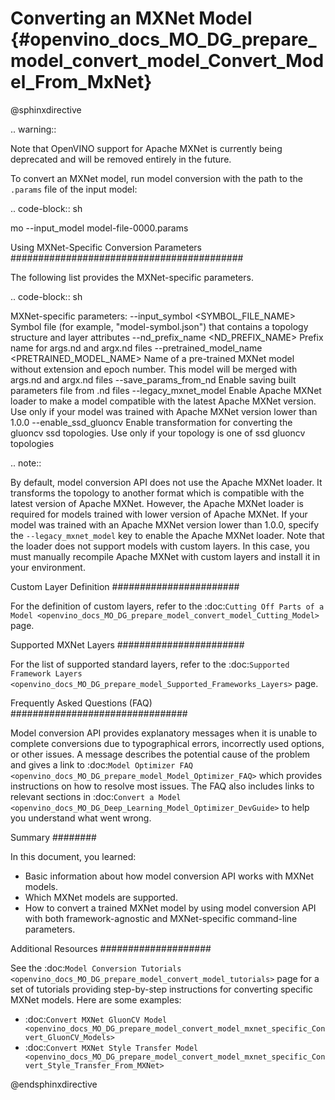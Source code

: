 # Converting an MXNet Model {#openvino_docs_MO_DG_prepare_model_convert_model_Convert_Model_From_MxNet}

@sphinxdirective

.. warning::

   Note that OpenVINO support for Apache MXNet is currently being deprecated and will be removed entirely in the future.

To convert an MXNet model, run model conversion with the path to the ``.params`` file of the input model:

.. code-block:: sh

  mo --input_model model-file-0000.params


Using MXNet-Specific Conversion Parameters
##########################################

The following list provides the MXNet-specific parameters.

.. code-block:: sh

  MXNet-specific parameters:
    --input_symbol <SYMBOL_FILE_NAME>
              Symbol file (for example, "model-symbol.json") that contains a topology structure and layer attributes
    --nd_prefix_name <ND_PREFIX_NAME>
              Prefix name for args.nd and argx.nd files
    --pretrained_model_name <PRETRAINED_MODEL_NAME>
              Name of a pre-trained MXNet model without extension and epoch
              number. This model will be merged with args.nd and argx.nd
              files
    --save_params_from_nd
              Enable saving built parameters file from .nd files
    --legacy_mxnet_model
              Enable Apache MXNet loader to make a model compatible with the latest Apache MXNet version.
              Use only if your model was trained with Apache MXNet version lower than 1.0.0
    --enable_ssd_gluoncv
              Enable transformation for converting the gluoncv ssd topologies.
              Use only if your topology is one of ssd gluoncv topologies


.. note::

   By default, model conversion API does not use the Apache MXNet loader. It transforms the topology to another format which is compatible with the latest version of Apache MXNet. However, the Apache MXNet loader is required for models trained with lower version of Apache MXNet. If your model was trained with an Apache MXNet version lower than 1.0.0, specify the ``--legacy_mxnet_model`` key to enable the Apache MXNet loader. Note that the loader does not support models with custom layers. In this case, you must manually recompile Apache MXNet with custom layers and install it in your environment.

Custom Layer Definition
#######################

For the definition of custom layers, refer to the :doc:`Cutting Off Parts of a Model <openvino_docs_MO_DG_prepare_model_convert_model_Cutting_Model>` page.

Supported MXNet Layers
#######################

For the list of supported standard layers, refer to the :doc:`Supported Framework Layers <openvino_docs_MO_DG_prepare_model_Supported_Frameworks_Layers>` page.

Frequently Asked Questions (FAQ)
################################

Model conversion API provides explanatory messages when it is unable to complete conversions due to typographical errors, incorrectly used options, or other issues. A message describes the potential cause of the problem and gives a link to :doc:`Model Optimizer FAQ <openvino_docs_MO_DG_prepare_model_Model_Optimizer_FAQ>` which provides instructions on how to resolve most issues. The FAQ also includes links to relevant sections in :doc:`Convert a Model <openvino_docs_MO_DG_Deep_Learning_Model_Optimizer_DevGuide>` to help you understand what went wrong.

Summary
########

In this document, you learned:

* Basic information about how model conversion API works with MXNet models.
* Which MXNet models are supported.
* How to convert a trained MXNet model by using model conversion API with both framework-agnostic and MXNet-specific command-line parameters.

Additional Resources
####################

See the :doc:`Model Conversion Tutorials <openvino_docs_MO_DG_prepare_model_convert_model_tutorials>` page for a set of tutorials providing step-by-step instructions for converting specific MXNet models. Here are some examples:

* :doc:`Convert MXNet GluonCV Model <openvino_docs_MO_DG_prepare_model_convert_model_mxnet_specific_Convert_GluonCV_Models>`
* :doc:`Convert MXNet Style Transfer Model <openvino_docs_MO_DG_prepare_model_convert_model_mxnet_specific_Convert_Style_Transfer_From_MXNet>`

@endsphinxdirective

